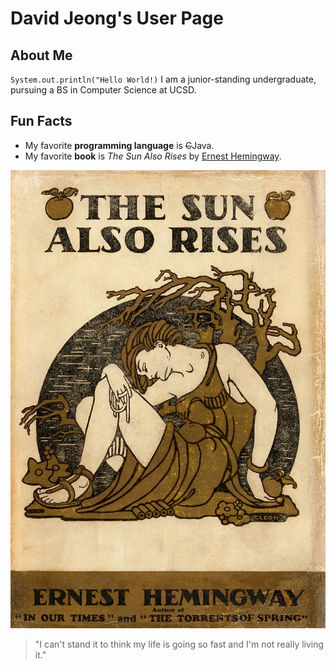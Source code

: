 # David Jeong's User Page

## About Me
`System.out.println("Hello World!)`
I am a junior-standing undergraduate, pursuing a BS in Computer Science at UCSD.

## Fun Facts
- My favorite **programming language** is ~~C~~Java.
- My favorite **book** is *The Sun Also Rises* by [Ernest Hemingway](https://en.wikipedia.org/wiki/Ernest_Hemingway).

![Cover of The Sun Also Rises](the-sun-also-rises-cover.jpg)

> "I can't stand it to think my life is going so fast and I'm not really living it."
